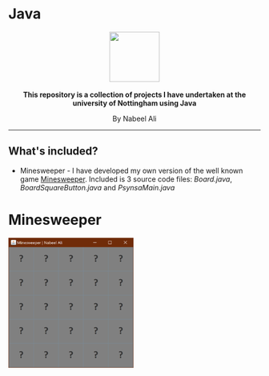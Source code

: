 # Java

<p align = "center" ><a href = "https://www.nottingham.ac.uk"><img src = "https://i1.wp.com/www.edf.org.uk/wp-content/uploads/2017/08/nottingham-university-logo-e1502450633274.png" width = "100px" height = "100px"></a></p>

<p align = "center" ><b>This repository is a collection of projects I have undertaken at the university of Nottingham using Java</p></b><p align = "center">By Nabeel Ali</p><hr>

What's included?
--
- Minesweeper - I have developed my own version of the well known game [Minesweeper](https://en.wikipedia.org/wiki/Minesweeper_(video_game)). Included is 3 source code files: *Board.java*, *BoardSquareButton.java* and *PsynsaMain.java*

<h1>Minesweeper</h1>

<img src = "https://github.com/nabzali/Java/blob/master/Minesweeper/capture1.PNG?raw=true" width = "250px" height = "260px">



